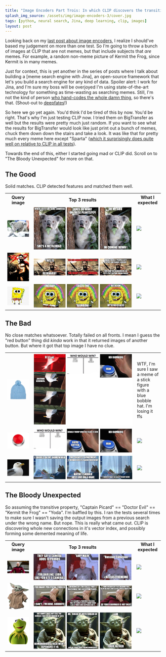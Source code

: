 ```yaml
---
title: "Image Encoders Part Trois: In which CLIP discovers the transitive property"
splash_img_source: /assets/img/image-encoders-3/cover.jpg
tags: [python, neural search, Jina, deep learning, clip, images]
layout: post
---
```


Looking back on my [last post about image encoders](/2021/09/21/image-encoders-continued.html), I realize I should've based my judgement on more than one test. So I'm going to throw a bunch of images at CLIP that are not memes, but that include subjects that *are* memes. For example, a random non-meme picture of Kermit the Frog, since Kermit is in many memes.

Just for context, this is yet another in the series of posts where I talk about building a [meme search engine with Jina], an open-source framework that let's you build a search engine for any kind of data. Spoiler alert: I work for Jina, and I'm sure my boss will be overjoyed I'm using state-of-the-art technology for something as time-wasting as searching memes. Still, I'm not the kind of person [who hand-codes the whole damn thing](https://github.com/deepfates/memery), so there's that. (Shout-out to [deepfates](https://twitter.com/deepfates)!)

So here we go yet again. You'd think I'd be tired of this by now. You'd be right. That's why I'm just testing CLIP now. I tried them on BigTransfer as well but the results were pretty much just random. If you want to see what the results for BigTransfer would look like just print out a bunch of memes, chuck them down down the stairs and take a look. It was like that for pretty much every meme here except "Sparta" ([which it surprisingly does quite well on relative to CLIP in all tests](/2021/09/18/comparing-bit-and-clip-image-encoders.html)).

Towards the end of this, either I started going mad or CLIP did. Scroll on to "The Bloody Unexpected" for more on that.


## The Good

Solid matches. CLIP detected features and matched them well.

<table>

<colgroup>
  <col span="1" style="width: 15%">
  <col span="1" style="width: 60%">
  <col span="1" style="width: 15%">
</colgroup>

<tbody>
  <tr>
    <th width>
      Query image
    </th>
    <th>
      Top 3 results
    </th>
    <th>
      What I expected
    </th>
  </tr>
  
  <tr>
    <td><img src="/assets/img/image-encoders-3/input/baby_koala.jpg" ></td>
    <td><img src="/assets/img/image-encoders-3/output/baby_koala.png" ></td>
    <td><img src="https://imgflip.com/s/meme/Surprised-Koala.jpg"></td>
  </tr>
  
  <tr>
    <td><img src="/assets/img/image-encoders-3/input/sparta.jpg" ></td>
    <td><img src="/assets/img/image-encoders-3/output/sparta.png" ></td>
    <td><img src="https://imgflip.com/s/meme/Sparta-Leonidas.jpg"></td>
  </tr>
  
  <tr>
    <td><img src="/assets/img/image-encoders-3/input/spongebob.png" ></td>
    <td><img src="/assets/img/image-encoders-3/output/spongebob.png" ></td>
    <td><img src="https://imgflip.com/s/meme/Imagination-Spongebob.jpg"></td>
  </tr>
  </tbody>
  </table>
  
## The Bad

No close matches whatsoever. Totally failed on all fronts. I mean I guess the "red button" thing did *kinda* work in that it returned images of another button. But where it got that top image I have no clue.
 
<table>

<colgroup>
  <col span="1" style="width: 15%">
  <col span="1" style="width: 60%">
  <col span="1" style="width: 15%">
</colgroup>

<tbody>
  <tr>
    <td><img src="/assets/img/image-encoders-3/input/blue_hat.jpg" ></td>
    <td><img src="/assets/img/image-encoders-3/output/blue_hat.png" ></td>
    <td>WTF, I'm sure I saw a meme of a stick figure with a blue bobble hat. I'm losing it ffs</td>
  </tr>
  
  <tr>
    <td><img src="/assets/img/image-encoders-3/input/red_button.jpg" ></td>
    <td><img src="/assets/img/image-encoders-3/output/red_button.png" ></td>
    <td><img src="https://imgflip.com/s/meme/Two-Buttons.jpg"></td>
  </tr>
  
  <tr>
    <td><img src="/assets/img/image-encoders-3/input/seagull.jpg" ></td>
    <td><img src="/assets/img/image-encoders-3/output/seagull.png" ></td>
    <td><img src="https://imgflip.com/s/meme/Inhaling-Seagull.jpg"></td>
  </tr>
  
</tbody>
</table>

## The Bloody Unexpected

So assuming the transitive property, "Captain Picard" == "Doctor Evil" == "Kermit the Frog" == "Yoda". I'm baffled by this. I ran the tests several times to make sure I wasn't saving the output images from a previous search under the wrong name. But nope. This is really what came out. CLIP is discovering whole new connections in it's vector index, and possibly forming some demented meaning of life.

<table>

<colgroup>
  <col span="1" style="width: 15%">
  <col span="1" style="width: 60%">
  <col span="1" style="width: 15%">
</colgroup>

<tbody>
  <tr>
    <th width>
      Query image
    </th>
    <th>
      Top 3 results
    </th>
    <th>
      What I expected
    </th>
  </tr>
  <tr>
    <td><img src="/assets/img/image-encoders-3/input/picard.jpg" ></td>
    <td><img src="/assets/img/image-encoders-3/output/picard.png" ></td>
    <td><img src="https://imgflip.com/s/meme/Captain-Picard-Facepalm.jpg"></td>
  </tr>
  
  <tr>
    <td><img src="/assets/img/image-encoders-3/input/baby_yoda.jpg" ></td>
    <td><img src="/assets/img/image-encoders-3/output/baby_yoda.png" ></td>
    <td><img src="https://i.imgflip.com/4/8k0sa.jpg"></td>
  </tr>
  
  <tr>
    <td><img src="/assets/img/image-encoders-3/input/kermit.jpg" ></td>
    <td><img src="/assets/img/image-encoders-3/output/kermit.png" ></td>
    <td><img src="https://i.imgflip.com/1edh1k.jpg"></td>
  </tr>
</table> 

